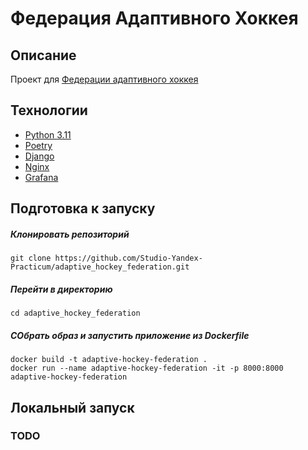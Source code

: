 # Федерация Адаптивного Хоккея

## Описание
Проект для [Федерации адаптивного хоккея](https://paraicehockey.ru/) 
## Технологии
- [Python 3.11](https://www.python.org/downloads/release/python-3110/)
- [Poetry](https://python-poetry.org/)
- [Django](https://www.djangoproject.com/)
- [Nginx](https://nginx.org/)
- [Grafana](https://grafana.com/grafana/)

## Подготовка к запуску

##### Клонировать репозиторий

```shell
git clone https://github.com/Studio-Yandex-Practicum/adaptive_hockey_federation.git
```

##### Перейти в директорию

```shell
cd adaptive_hockey_federation
```

##### СОбрать образ и запустить приложение из Dockerfile

```shell
docker build -t adaptive-hockey-federation .
docker run --name adaptive-hockey-federation -it -p 8000:8000 adaptive-hockey-federation
```

## Локальный запуск

###  **TODO** 